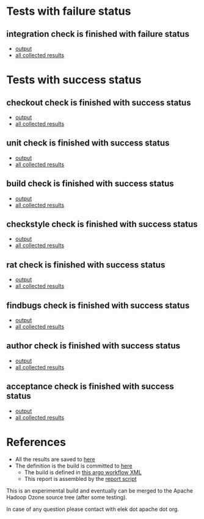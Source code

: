 # Tests with failure status

## integration check is finished with failure status

   * [output](https://raw.githubusercontent.com/elek/ozone-ci/master/byscane/byscane-nightly-20190829-hch88/integration/output.log)
   * [all collected results](https://github.com/elek/ozone-ci/tree/master/byscane/byscane-nightly-20190829-hch88/integration)



# Tests with success status

## checkout check is finished with success status

   * [output](https://raw.githubusercontent.com/elek/ozone-ci/master/byscane/byscane-nightly-20190829-hch88/checkout/output.log)
   * [all collected results](https://github.com/elek/ozone-ci/tree/master/byscane/byscane-nightly-20190829-hch88/checkout)


## unit check is finished with success status

   * [output](https://raw.githubusercontent.com/elek/ozone-ci/master/byscane/byscane-nightly-20190829-hch88/unit/output.log)
   * [all collected results](https://github.com/elek/ozone-ci/tree/master/byscane/byscane-nightly-20190829-hch88/unit)


## build check is finished with success status

   * [output](https://raw.githubusercontent.com/elek/ozone-ci/master/byscane/byscane-nightly-20190829-hch88/build/output.log)
   * [all collected results](https://github.com/elek/ozone-ci/tree/master/byscane/byscane-nightly-20190829-hch88/build)


## checkstyle check is finished with success status

   * [output](https://raw.githubusercontent.com/elek/ozone-ci/master/byscane/byscane-nightly-20190829-hch88/checkstyle/output.log)
   * [all collected results](https://github.com/elek/ozone-ci/tree/master/byscane/byscane-nightly-20190829-hch88/checkstyle)


## rat check is finished with success status

   * [output](https://raw.githubusercontent.com/elek/ozone-ci/master/byscane/byscane-nightly-20190829-hch88/rat/output.log)
   * [all collected results](https://github.com/elek/ozone-ci/tree/master/byscane/byscane-nightly-20190829-hch88/rat)


## findbugs check is finished with success status

   * [output](https://raw.githubusercontent.com/elek/ozone-ci/master/byscane/byscane-nightly-20190829-hch88/findbugs/output.log)
   * [all collected results](https://github.com/elek/ozone-ci/tree/master/byscane/byscane-nightly-20190829-hch88/findbugs)


## author check is finished with success status

   * [output](https://raw.githubusercontent.com/elek/ozone-ci/master/byscane/byscane-nightly-20190829-hch88/author/output.log)
   * [all collected results](https://github.com/elek/ozone-ci/tree/master/byscane/byscane-nightly-20190829-hch88/author)


## acceptance check is finished with success status

   * [output](https://raw.githubusercontent.com/elek/ozone-ci/master/byscane/byscane-nightly-20190829-hch88/acceptance/output.log)
   * [all collected results](https://github.com/elek/ozone-ci/tree/master/byscane/byscane-nightly-20190829-hch88/acceptance)




# References

 * All the results are saved to [here](https://github.com/elek/ozone-ci/tree/master/byscane/byscane-nightly-20190829-hch88/)
 * The definition is the build is committed to [here](https://github.com/elek/argo-ozone)
    * The build is defined in [this argo workflow XML](https://github.com/elek/argo-ozone/blob/master/ozone-build.yaml)
    * This report is assembled by the [report script](https://github.com/elek/argo-ozone/blob/master/scripts/report.sh)

This is an experimental build and eventually can be merged to the Apache Hadoop Ozone source tree (after some testing).

In case of any question please contact with elek dot apache dot org.
